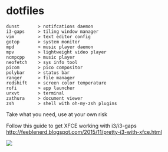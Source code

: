 # dotfiles
```
dunst       > notifcations daemon
i3-gaps     > tiling window manager
vim         > text editor config
gotop       > system monitor
mpd         > music player daemon
mpv         > lightweight video player
ncmpcpp     > music player
neofetch    > sys info tool
picom       > pico compositor
polybar     > status bar
ranger      > file manager
redshift    > screen color temperature
rofi        > app launcher
urxvt       > terminal
zathura     > document viewer
zsh         > shell with oh-my-zsh plugins
```

Take what you need, use at your own risk

Follow this guide to get XFCE working with i3/i3-gaps
http://feeblenerd.blogspot.com/2015/11/pretty-i3-with-xfce.html

![](https://i.redd.it/p725ffep72941.png)
